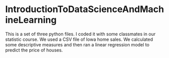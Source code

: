 # IntroductionToDataScienceAndMachineLearning
This is a set of three python files. I coded it with some classmates in our statistic course. We used a CSV file of Iowa home sales. We calculated some descriptive measures and then ran a linear regression model to predict the price of houses.
